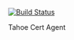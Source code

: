 [![Build Status](https://travis-ci.org/appsembler/tahoe_cert_agent.svg?branch=master)](https://travis-ci.org/appsembler/tahoe_cert_agent)

Tahoe Cert Agent
